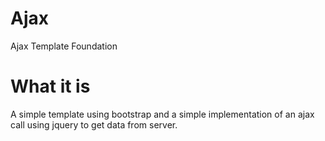 # Ajax

Ajax Template Foundation

# What it is

A simple template using bootstrap and a simple implementation of an ajax call using jquery to get data from server.
